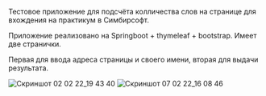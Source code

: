 Тестовое приложение для подсчёта колличества слов на странице для вхождения на практикум в Симбирсофт.

Приложение реализовано на Springboot + thymeleaf + bootstrap. Имеет две странички. 

Первая для ввода адреса страницы и своего имени, вторая для выдачи результата.

![Скриншот 02 02 22_19 43 40](https://user-images.githubusercontent.com/77159259/152787677-ea672e3e-69ff-4f8f-894e-29ea973a3cb0.jpg)
![Скриншот 07 02 22_16 08 46](https://user-images.githubusercontent.com/77159259/152787687-53cbd746-5e1a-499f-9bc3-aebfd9abd862.jpg)
